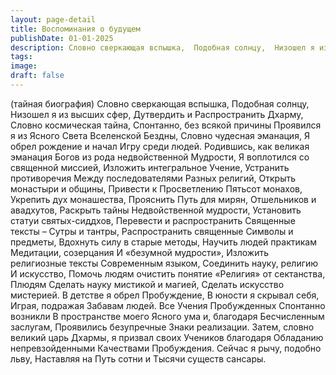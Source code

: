```yaml
---
layout: page-detail
title: Воспоминания о будущем
publishDate: 01-01-2025
description: Словно сверкающая вспышка,  Подобная солнцу,  Низошел я из высших сфер,  Дутвердить и  Распространить Дхарму,  Словно космическая тайна,  Спонтанно, без всякой причины  Проявился я из Ясного Света  Вселенской Бездны
tags:
image:
draft: false
---
```

(тайная биография)  Словно сверкающая вспышка,  Подобная солнцу,  Низошел я из высших сфер,  Дутвердить и  Распространить Дхарму,  Словно космическая тайна,  Спонтанно, без всякой причины  Проявился я из Ясного Света  Вселенской Бездны,  Словно чудесная эманация,  Я обрел рождение и начал  Игру среди людей.  Родившись, как великая эманация  Богов из рода недвойственной  Мудрости,  Я воплотился со священной миссией,  Изложить интегральное Учение,  Устранить противоречия  Между последователями  Разных религий,  Открыть монастыри и общины,  Привести к Просветлению  Пятьсот монахов,  Укрепить дух монашества,  Прояснить Путь для мирян,  Отшельников и авадхутов,  Раскрыть тайны  Недвойственной мудрости,  Установить статуи святых-сиддхов,  Перевести и распространить  Священные тексты –  Сутры и тантры,  Распространить священные  Символы и предметы,  Вдохнуть силу в старые методы,  Научить людей практикам  Медитации, созерцания  И «безумной мудрости»,  Изложить религиозные тексты  Современным языком,  Соединить науку, религию  И искусство,  Помочь людям очистить понятие  «Религия» от сектанства,  Плюдям  Сделать науку мистикой и магией,  Сделать искусство мистерией.  В детстве я обрел Пробуждение,  В юности я скрывал себя,  Играя, подражая  Забавам людей.  Все Учения Пробужденных  Спонтанно возникли  В пространстве моего  Ясного ума и, благодаря  Бесчисленным заслугам,  Проявились безупречные  Знаки реализации.  Затем, словно великий царь  Дхармы, я призвал своих  Учеников благодаря  Обладанию непревзойденными  Качествами Пробуждения.  Сейчас я рычу, подобно льву,  Наставляя на Путь сотни и  Тысячи существ сансары.